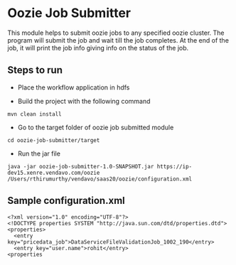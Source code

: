 # Oozie Job Submitter
This module helps to submit oozie jobs to any specified oozie cluster. The program will submit the job and wait till the job completes. 
At the end of the job, it will print the job info giving info on the status of the job.

## Steps to run
* Place the workflow application in hdfs

* Build the project with the following command

```
mvn clean install
```

* Go to the target folder of oozie job submitted module

```
cd oozie-job-submitter/target
```

* Run the jar file

```
java -jar oozie-job-submitter-1.0-SNAPSHOT.jar https://ip-dev15.xenre.vendavo.com/oozie /Users/rthirumurthy/vendavo/saas20/oozie/configuration.xml
```

## Sample configuration.xml

```
<?xml version="1.0" encoding="UTF-8"?>
<!DOCTYPE properties SYSTEM "http://java.sun.com/dtd/properties.dtd">
<properties>
  <entry key="pricedata_job">DataServiceFileValidationJob_1002_190</entry>
  <entry key="user.name">rohit</entry>
<properties
```



